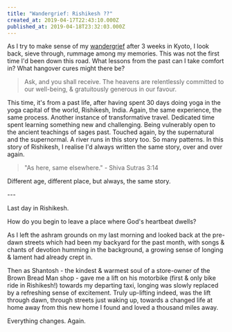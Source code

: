 ```yaml
---
title: "Wandergrief: Rishikesh ??"
created_at: 2019-04-17T22:43:10.000Z
published_at: 2019-04-18T23:32:03.000Z
---
```

As I try to make sense of my [wandergrief](https://200wad.com/words/wandergrief-the-aftermath-of-wanderlust-151075cb72d6a938c5) after 3 weeks in Kyoto, I look back, sieve through, rummage among my memories. This was not the first time I'd been down this road. What lessons from the past can I take comfort in? What hangover cures might there be?

  

> Ask, and you shall receive. The heavens are relentlessly committed to our well-being, & gratuitously generous in our favour.

  

This time, it's from a past life, after having spent 30 days doing yoga in the yoga capital of the world, Rishikesh, India. Again, the same experience, the same process. Another instance of transformative travel. Dedicated time spent learning something new and challenging. Being vulnerably open to the ancient teachings of sages past. Touched again, by the supernatural and the supernormal. A river runs in this story too. So many patterns. In this story of Rishikesh, I realise I'd always written the same story, over and over again.

  

> "As here, same elsewhere." - Shiva Sutras 3:14

  

Different age, different place, but always, the same story.

  

\---

  

Last day in Rishikesh.

  

How do you begin to leave a place where God's heartbeat dwells?

  

As I left the ashram grounds on my last morning and looked back at the pre-dawn streets which had been my backyard for the past month, with songs & chants of devotion humming in the background, a growing sense of longing & lament had already crept in.

  

Then as Shantosh - the kindest & warmest soul of a store-owner of the Brown Bread Man shop - gave me a lift on his motorbike (first & only bike ride in Rishikesh!) towards my departing taxi, longing was slowly replaced by a refreshing sense of excitement. Truly up-lifting indeed, was the lift through dawn, through streets just waking up, towards a changed life at home away from this new home I found and loved a thousand miles away.

  

Everything changes. Again.
